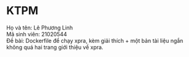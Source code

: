 # KTPM
Họ và tên: Lê Phương Linh\
Mã sinh viên: 21020544 \
Đề bài: Dockerfile để chạy xpra, kèm giải thích + một bản tài liệu ngắn không quá hai trang giới thiệu về xpra.
